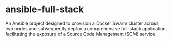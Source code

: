 # ansible-full-stack
An Ansible project designed to provision a Docker Swarm cluster across two nodes and subsequently deploy a comprehensive full-stack application, facilitating the exposure of a Source Code Management (SCM) service.
